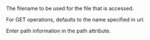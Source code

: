 The filename to be used for the file that is accessed.

For GET operations, defaults to the name specified in url.

Enter path information in the path attribute.

